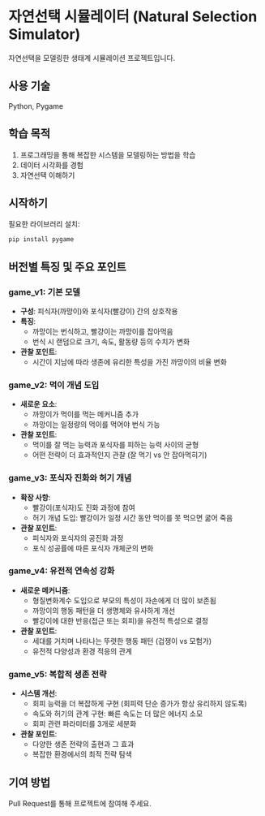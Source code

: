 # 자연선택 시뮬레이터 (Natural Selection Simulator)

자연선택을 모델링한 생태계 시뮬레이션 프로젝트입니다.  

## 사용 기술
Python, Pygame

## 학습 목적

1. 프로그래밍을 통해 복잡한 시스템을 모델링하는 방법을 학습
2. 데이터 시각화를 경험
3. 자연선택 이해하기

## 시작하기

필요한 라이브러리 설치:

```bash
pip install pygame
```

## 버전별 특징 및 주요 포인트

### game_v1: 기본 모델
- **구성**: 피식자(까망이)와 포식자(빨강이) 간의 상호작용
- **특징**: 
  - 까망이는 번식하고, 빨강이는 까망이를 잡아먹음
  - 번식 시 랜덤으로 크기, 속도, 활동량 등의 수치가 변화
- **관찰 포인트**: 
  - 시간이 지남에 따라 생존에 유리한 특성을 가진 까망이의 비율 변화

### game_v2: 먹이 개념 도입
- **새로운 요소**: 
  - 까망이가 먹이를 먹는 메커니즘 추가
  - 까망이는 일정량의 먹이를 먹어야 번식 가능
- **관찰 포인트**: 
  - 먹이를 잘 먹는 능력과 포식자를 피하는 능력 사이의 균형
  - 어떤 전략이 더 효과적인지 관찰 (잘 먹기 vs 안 잡아먹히기)

### game_v3: 포식자 진화와 허기 개념
- **확장 사항**: 
  - 빨강이(포식자)도 진화 과정에 참여
  - 허기 개념 도입: 빨강이가 일정 시간 동안 먹이를 못 먹으면 굶어 죽음
- **관찰 포인트**: 
  - 피식자와 포식자의 공진화 과정
  - 포식 성공률에 따른 포식자 개체군의 변화

### game_v4: 유전적 연속성 강화
- **새로운 메커니즘**: 
  - 형질변화계수 도입으로 부모의 특성이 자손에게 더 많이 보존됨
  - 까망이의 행동 패턴을 더 생명체와 유사하게 개선
  - 빨강이에 대한 반응(접근 또는 회피)을 유전적 특성으로 결정
- **관찰 포인트**: 
  - 세대를 거치며 나타나는 뚜렷한 행동 패턴 (겁쟁이 vs 모험가)
  - 유전적 다양성과 환경 적응의 관계

### game_v5: 복합적 생존 전략
- **시스템 개선**: 
  - 회피 능력을 더 복잡하게 구현 (회피력 단순 증가가 항상 유리하지 않도록)
  - 속도와 허기의 관계 구현: 빠른 속도는 더 많은 에너지 소모
  - 회피 관련 파라미터를 3개로 세분화
- **관찰 포인트**: 
  - 다양한 생존 전략의 출현과 그 효과
  - 복잡한 환경에서의 최적 전략 탐색

## 기여 방법

Pull Request를 통해 프로젝트에 참여해 주세요.
